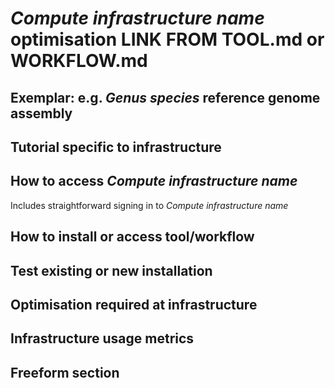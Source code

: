 # *Compute infrastructure name* optimisation **LINK FROM TOOL.md or WORKFLOW.md**

## Exemplar: e.g. *Genus species* reference genome assembly

## Tutorial specific to infrastructure

## How to access *Compute infrastructure name* 

Includes straightforward signing in to *Compute infrastructure name*

## How to install or access tool/workflow

## Test existing or new installation

## Optimisation required at infrastructure

## Infrastructure usage metrics

## Freeform section
